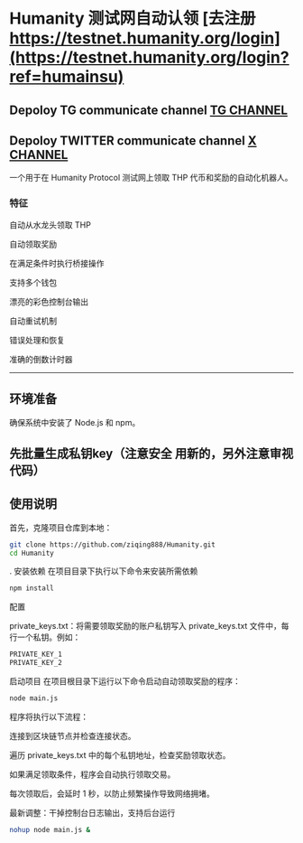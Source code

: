 # Humanity 测试网自动认领 [去注册 https://testnet.humanity.org/login](https://testnet.humanity.org/login?ref=humainsu)
## Depoloy TG communicate channel [TG CHANNEL](https://t.co/2f0y7mCn1K)
## Depoloy TWITTER communicate channel [X CHANNEL](https://x.com/mooinchain) 

一个用于在 Humanity Protocol 测试网上领取 THP 代币和奖励的自动化机器人。

### 特征
自动从水龙头领取 THP

自动领取奖励

在满足条件时执行桥接操作

支持多个钱包

漂亮的彩色控制台输出

自动重试机制

错误处理和恢复

准确的倒数计时器


---


## 环境准备
确保系统中安装了 Node.js 和 npm。

## 先批量生成私钥key（注意安全 用新的，另外注意审视代码）

## 使用说明
首先，克隆项目仓库到本地：

```bash
git clone https://github.com/ziqing888/Humanity.git
cd Humanity
```
. 安装依赖
在项目目录下执行以下命令来安装所需依赖
```bash
npm install
```
配置

private_keys.txt：将需要领取奖励的账户私钥写入 private_keys.txt 文件中，每行一个私钥。例如：

```bash
PRIVATE_KEY_1
PRIVATE_KEY_2
 ```
启动项目
在项目根目录下运行以下命令启动自动领取奖励的程序：
```bash
node main.js
```
程序将执行以下流程：

连接到区块链节点并检查连接状态。

遍历 private_keys.txt 中的每个私钥地址，检查奖励领取状态。

如果满足领取条件，程序会自动执行领取交易。

每次领取后，会延时 1 秒，以防止频繁操作导致网络拥堵。

最新调整：干掉控制台日志输出，支持后台运行
```bash
nohup node main.js &
```


